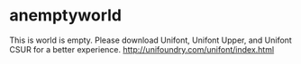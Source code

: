 # anemptyworld
This is world is empty.
Please download Unifont, Unifont Upper, and Unifont CSUR for a better experience.
http://unifoundry.com/unifont/index.html
